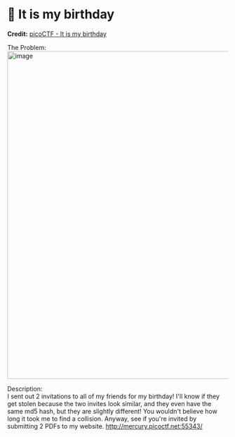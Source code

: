 # 🎂 It is my birthday
**Credit:** [picoCTF - It is my birthday](https://play.picoctf.org/practice/challenge/109)

The Problem:
<img width="1124" height="745" alt="image" src="https://github.com/user-attachments/assets/937c3ebc-31b1-4179-900e-2a7cf876fdf6" />

Description: <br> 
I sent out 2 invitations to all of my friends for my birthday! I'll know if they get stolen because the two invites look similar, and they even have the same md5 hash, but they are slightly different! You wouldn't believe how long it took me to find a collision. Anyway, see if you're invited by submitting 2 PDFs to my website. http://mercury.picoctf.net:55343/
